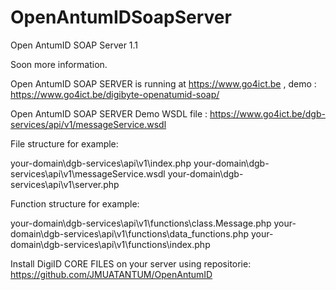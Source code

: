 # OpenAntumIDSoapServer
Open AntumID SOAP Server 1.1

Soon more information.

Open AntumID SOAP SERVER is running at https://www.go4ict.be , demo : https://www.go4ict.be/digibyte-openatumid-soap/

Open AntumID SOAP SERVER Demo WSDL file : https://www.go4ict.be/dgb-services/api/v1/messageService.wsdl

File structure for example:

your-domain\dgb-services\api\v1\index.php
your-domain\dgb-services\api\v1\messageService.wsdl
your-domain\dgb-services\api\v1\server.php

Function structure for example:

your-domain\dgb-services\api\v1\functions\class.Message.php
your-domain\dgb-services\api\v1\functions\data_functions.php
your-domain\dgb-services\api\v1\functions\index.php

Install DigiID CORE FILES on your server using repositorie: https://github.com/JMUATANTUM/OpenAntumID


